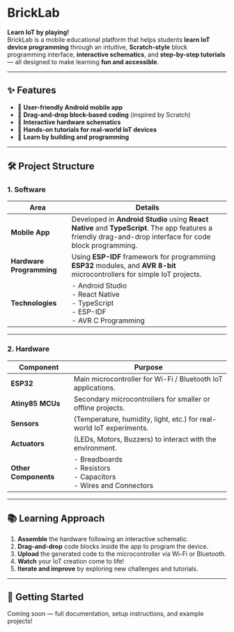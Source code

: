 # BrickLab

**Learn IoT by playing!**  
BrickLab is a mobile educational platform that helps students **learn IoT device programming** through an intuitive, **Scratch-style** block programming interface, **interactive schematics**, and **step-by-step tutorials** — all designed to make learning **fun and accessible**.

---

## ✨ Features

- 📱 **User-friendly Android mobile app**
- 🧩 **Drag-and-drop block-based coding** (inspired by Scratch)
- 🔌 **Interactive hardware schematics**
- 🎯 **Hands-on tutorials for real-world IoT devices**
- 🚀 **Learn by building and programming**

---

## 🛠 Project Structure

### 1. Software

| Area                | Details |
|---------------------|---------|
| **Mobile App**       | Developed in **Android Studio** using **React Native** and **TypeScript**. The app features a friendly drag-and-drop interface for code block programming. |
| **Hardware Programming** | Using **ESP-IDF** framework for programming **ESP32** modules, and **AVR 8-bit** microcontrollers for simple IoT projects. |
| **Technologies**     | - Android Studio<br>- React Native<br>- TypeScript<br>- ESP-IDF<br>- AVR C Programming |

---

### 2. Hardware

| Component            | Purpose |
|----------------------|---------|
| **ESP32**             | Main microcontroller for Wi-Fi / Bluetooth IoT applications. |
| **Atiny85 MCUs**    | Secondary microcontrollers for smaller or offline projects. |
| **Sensors**           | (Temperature, humidity, light, etc.) for real-world IoT experiments. |
| **Actuators**         | (LEDs, Motors, Buzzers) to interact with the environment. |
| **Other Components**  | - Breadboards<br>- Resistors<br>- Capacitors<br>- Wires and Connectors |

---

## 📚 Learning Approach

1. **Assemble** the hardware following an interactive schematic.
2. **Drag-and-drop** code blocks inside the app to program the device.
3. **Upload** the generated code to the microcontroller via Wi-Fi or Bluetooth.
4. **Watch** your IoT creation come to life!
5. **Iterate and improve** by exploring new challenges and tutorials.

---

## 🚀 Getting Started

Coming soon — full documentation, setup instructions, and example projects!